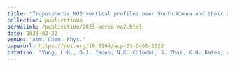```yaml
---
title: "Tropospheric NO2 vertical profiles over South Korea and their relation to oxidant chemistry: Implications for geostationary satellite retrievals and the observation of NO2 diurnal variation from space"
collection: publications
permalink: /publication/2023-korea-no2.html
date: 2023-02-22
venue: 'Atm. Chem. Phys.'
paperurl: https://doi.org/10.5194/acp-23-2465-2023
citation: "Yang, L.H., D.J. Jacob, N.K. Colombi, S. Zhai, K.H. Bates, V. Shah, E. Beaudry, <b>R.M. Yantosca</b>, H. Lin, J.F. Brewer, H. Chong, K.R. Travis, J.H. Crawford, L. Lamsal, J.-H. Koo, and J. Kim, <i>Atmos. Chem. Phys.</i>, 23, 2465–2481, 2023."
---
```

